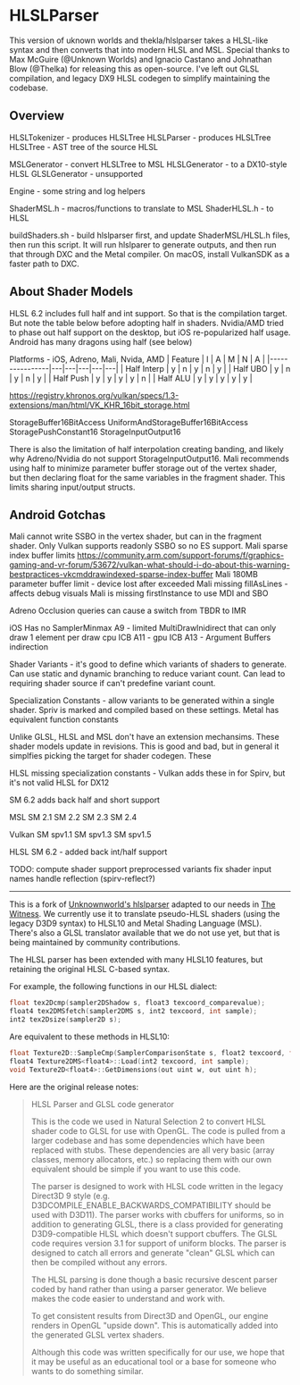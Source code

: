 HLSLParser
==========

This version of uknown worlds and thekla/hlslparser takes a HLSL-like syntax and then converts that into modern HLSL and MSL.  Special thanks to Max McGuire (@Unknown Worlds) and Ignacio Castano and Johnathan Blow (@Thelka) for releasing this as open-source.  I've left out GLSL compilation, and legacy DX9 HLSL codegen to simplify maintaining the codebase.

Overview
---
HLSLTokenizer - produces HLSLTree
HLSLParser - produces HLSLTree
HLSLTree - AST tree of the source HLSL

MSLGenerator - convert HLSLTree to MSL
HLSLGenerator - to a DX10-style HLSL
GLSLGenerator - unsupported

Engine - some string and log helpers

ShaderMSL.h - macros/functions to translate to MSL
ShaderHLSL.h - to HLSL

buildShaders.sh - build hlslparser first, and update ShaderMSL/HLSL.h files, then run this script.   It will run hlslparer to generate outputs, and then run that through DXC and the Metal compiler.  On macOS, install VulkanSDK as a faster path to DXC.

About Shader Models
---
HLSL 6.2 includes full half and int support.   So that is the compilation target.  But note the table below before adopting half in shaders.  Nvidia/AMD tried to phase out half support on the desktop, but iOS re-popularized half usage.  Android has many dragons using half (see below)

Platforms - iOS, Adreno,  Mali, Nvida, AMD
| Feature        | I | A | M | N | A |
|----------------|---|---|---|---|---|
| Half Interp    | y | n | y | n | y |
| Half UBO       | y | n | y | n | y | 
| Half Push      | y | y | y | y | n |
| Half ALU       | y | y | y | y | y |

https://registry.khronos.org/vulkan/specs/1.3-extensions/man/html/VK_KHR_16bit_storage.html

StorageBuffer16BitAccess
UniformAndStorageBuffer16BitAccess
StoragePushConstant16
StorageInputOutput16

There is also the limitation of half interpolation creating banding, and likely why Adreno/Nvidia do not support StorageInputOutput16.  Mali recommends using half to minimize parameter buffer storage out of the vertex shader, but then declaring float for the same variables in the fragment shader.  This limits sharing input/output structs.

Android Gotchas
---

Mali cannot write SSBO in the vertex shader, but can in the fragment shader.  Only Vulkan supports readonly SSBO so no ES support.
Mali sparse index buffer limits 
  https://community.arm.com/support-forums/f/graphics-gaming-and-vr-forum/53672/vulkan-what-should-i-do-about-this-warning-bestpractices-vkcmddrawindexed-sparse-index-buffer
Mali 180MB parameter buffer limit - device lost after exceeded
Mali missing fillAsLines - affects debug visuals
Mali is missing firstInstance to use MDI and SBO

Adreno
Occlusion queries can cause a switch from TBDR to IMR

iOS 
Has no SamplerMinmax 
 A9 - limited MultiDrawInidirect that can only draw 1 element per draw
      cpu ICB
A11 - gpu ICB
A13 - Argument Buffers indirection

Shader Variants - it's good to define which variants of shaders to generate.  Can use static and dynamic branching to reduce variant count.  Can lead to requiring shader source if can't predefine variant count.

Specialization Constants - allow variants to be generated within a single shader.  Spriv is marked and compiled based on these settings.  Metal has equivalent function constants

Unlike GLSL, HLSL and MSL don't have an extension mechansims.  These shader models update in revisions. This is good and bad, but in general it simplfies picking the target for shader codegen.   These 

HLSL
missing specialization constants - Vulkan adds these in for Spirv, but it's not valid HLSL for DX12

SM 6.2 adds back half and short support

MSL
SM 2.1
SM 2.2
SM 2.3
SM 2.4

Vulkan
SM spv1.1
SM spv1.3
SM spv1.5

HLSL 
SM 6.2 - added back int/half support
  
TODO:
compute shader support
preprocessed variants
fix shader input names
handle reflection (spirv-reflect?)

---------------------------------

This is a fork of [Unknownworld's hlslparser](https://github.com/unknownworlds/hlslparser) adapted to our needs in [The Witness](http://the-witness.net). We currently use it to translate pseudo-HLSL shaders (using the legacy D3D9 syntax) to HLSL10 and Metal Shading Language (MSL). There's also a GLSL translator available that we do not use yet, but that is being maintained by community contributions.

The HLSL parser has been extended with many HLSL10 features, but retaining the original HLSL C-based syntax.

For example, the following functions in our HLSL dialect:

```C
float tex2Dcmp(sampler2DShadow s, float3 texcoord_comparevalue);
float4 tex2DMSfetch(sampler2DMS s, int2 texcoord, int sample);
int2 tex2Dsize(sampler2D s);
```

Are equivalent to these methods in HLSL10:

```C++
float Texture2D::SampleCmp(SamplerComparisonState s, float2 texcoord, float comparevalue);
float4 Texture2DMS<float4>::Load(int2 texcoord, int sample);
void Texture2D<float4>::GetDimensions(out uint w, out uint h);
```



Here are the original release notes:


> HLSL Parser and GLSL code generator
>
> This is the code we used in Natural Selection 2 to convert HLSL shader code to
GLSL for use with OpenGL. The code is pulled from a larger codebase and has some
dependencies which have been replaced with stubs. These dependencies are all very
basic (array classes, memory allocators, etc.) so replacing them with our own
equivalent should be simple if you want to use this code.
>
> The parser is designed to work with HLSL code written in the legacy Direct3D 9
style (e.g. D3DCOMPILE_ENABLE_BACKWARDS_COMPATIBILITY should be used with D3D11).
The parser works with cbuffers for uniforms, so in addition to generating GLSL,
there is a class provided for generating D3D9-compatible HLSL which doesn't
support cbuffers. The GLSL code requires version 3.1 for support of uniform blocks.
The parser is designed to catch all errors and generate "clean" GLSL which can
then be compiled without any errors.
>
> The HLSL parsing is done though a basic recursive descent parser coded by hand
rather than using a parser generator. We believe makes the code easier to
understand and work with.
>
> To get consistent results from Direct3D and OpenGL, our engine renders in OpenGL
"upside down". This is automatically added into the generated GLSL vertex shaders.
>
> Although this code was written specifically for our use, we hope that it may be
useful as an educational tool or a base for someone who wants to do something
similar.
